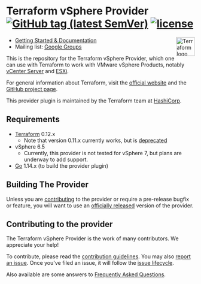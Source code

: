 # Terraform vSphere Provider [![GitHub tag (latest SemVer)](https://img.shields.io/github/v/tag/hashicorp/terraform-provider-vsphere?label=release)](https://github.com/hashicorp/terraform-provider-vsphere/releases) [![license](https://img.shields.io/github/license/hashicorp/terraform-provider-vsphere.svg)]()


<a href="https://terraform.io">
    <img src="https://cdn.rawgit.com/hashicorp/terraform-website/master/content/source/assets/images/logo-hashicorp.svg" alt="Terraform logo" title="Terrafpr," align="right" height="50" />
</a>

* [Getting Started & Documentation](https://www.terraform.io/docs/providers/vsphere/index.html)
* Mailing list: [Google Groups](http://groups.google.com/group/terraform-tool)


This is the repository for the Terraform vSphere Provider, which one can use
with Terraform to work with VMware vSphere Products, notably [vCenter
Server][vmware-vcenter] and [ESXi][vmware-esxi].

[vmware-vcenter]: https://www.vmware.com/products/vcenter-server.html
[vmware-esxi]: https://www.vmware.com/products/esxi-and-esx.html

For general information about Terraform, visit the [official
website][tf-website] and the [GitHub project page][tf-github].

[tf-website]: https://terraform.io/
[tf-github]: https://github.com/hashicorp/terraform

This provider plugin is maintained by the Terraform team at [HashiCorp](https://www.hashicorp.com/).

## Requirements
-	[Terraform](https://www.terraform.io/downloads.html) 0.12.x
    - Note that version 0.11.x currently works, but is [deprecated](https://www.hashicorp.com/blog/deprecating-terraform-0-11-support-in-terraform-providers/)
- vSphere 6.5    
   -  Currently, this provider is not tested for vSphere 7, but plans are underway to add support.
-	[Go](https://golang.org/doc/install) 1.14.x (to build the provider plugin)

## Building The Provider

Unless you are [contributing](_about/CONTRIBUTING.md) to the provider or require a
pre-release bugfix or feature, you will want to use an [officially released](https://github.com/terraform-providers/terraform-provider-vsphere/releases)
version of the provider.


## Contributing to the provider

The Terraform vSphere Provider is the work of many contributors. We appreciate your help!

To contribute, please read the [contribution guidelines](_about/CONTRIBUTING.md). You may also [report an issue](https://github.com/terraform-providers/terraform-provider-vsphere/issues/new/choose). Once you've filed an issue, it will follow the [issue lifecycle](_about/ISSUES.md).

Also available are some answers to [Frequently Asked Questions](_about/FAQ.md).


